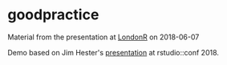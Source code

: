 # goodpractice

Material from the presentation at [LondonR](https://www.londonr.org/) on 
2018-06-07

Demo based on Jim Hester's 
[presentation](https://github.com/jimhester/presentations/tree/master/2018_02_03-You-can-make-a-package-in-20-minutes/) 
at rstudio::conf 2018.
